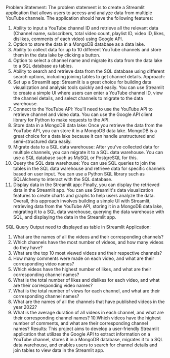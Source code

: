 Problem Statement:
The problem statement is to create a Streamlit application that allows users to access
and analyze data from multiple YouTube channels. The application should have the
following features:
1. Ability to input a YouTube channel ID and retrieve all the relevant data
(Channel name, subscribers, total video count, playlist ID, video ID, likes,
dislikes, comments of each video) using Google API.
2. Option to store the data in a MongoDB database as a data lake.
3. Ability to collect data for up to 10 different YouTube channels and store them in
the data lake by clicking a button.
4. Option to select a channel name and migrate its data from the data lake to a
SQL database as tables.
5. Ability to search and retrieve data from the SQL database using different
search options, including joining tables to get channel details.
Approach:
1. Set up a Streamlit app: Streamlit is a great choice for building data
visualization and analysis tools quickly and easily. You can use Streamlit to
create a simple UI where users can enter a YouTube channel ID, view the
channel details, and select channels to migrate to the data warehouse.
2. Connect to the YouTube API: You'll need to use the YouTube API to retrieve
channel and video data. You can use the Google API client library for Python to
make requests to the API.
3. Store data in a MongoDB data lake: Once you retrieve the data from the
YouTube API, you can store it in a MongoDB data lake. MongoDB is a great
choice for a data lake because it can handle unstructured and semi-structured
data easily.
4. Migrate data to a SQL data warehouse: After you've collected data for
multiple channels, you can migrate it to a SQL data warehouse. You can use a
SQL database such as MySQL or PostgreSQL for this.
5. Query the SQL data warehouse: You can use SQL queries to join the tables
in the SQL data warehouse and retrieve data for specific channels based on
user input. You can use a Python SQL library such as SQLAlchemy to interact
with the SQL database.
6. Display data in the Streamlit app: Finally, you can display the retrieved data
in the Streamlit app. You can use Streamlit's data visualization features to
create charts and graphs to help users analyze the data.
Overall, this approach involves building a simple UI with Streamlit, retrieving data from
the YouTube API, storing it in a MongoDB data lake, migrating it to a SQL data
warehouse, querying the data warehouse with SQL, and displaying the data in the
Streamlit app.

SQL Query Output need to displayed as table in Streamlit Application:
1. What are the names of all the videos and their corresponding channels?
2. Which channels have the most number of videos, and how many videos do
they have?
3. What are the top 10 most viewed videos and their respective channels?
4. How many comments were made on each video, and what are their
corresponding video names?
5. Which videos have the highest number of likes, and what are their
corresponding channel names?
6. What is the total number of likes and dislikes for each video, and what are
their corresponding video names?
7. What is the total number of views for each channel, and what are their
corresponding channel names?
8. What are the names of all the channels that have published videos in the year
2022?
9. What is the average duration of all videos in each channel, and what are their
corresponding channel names?
10.Which videos have the highest number of comments, and what are their
corresponding channel names?
Results:
This project aims to develop a user-friendly Streamlit application that utilizes the
Google API to extract information on a YouTube channel, stores it in a MongoDB
database, migrates it to a SQL data warehouse, and enables users to search for
channel details and join tables to view data in the Streamlit app.
